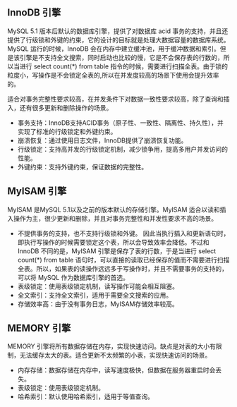 ## InnoDB 引擎 
MySQL 5.1 版本后默认的数据库引擎，提供了对数据库 acid 事务的支持，并且还提供了行级锁和外键的约束，它的设计的目标就是处理大数据容量的数据库系统。MySQL 运行的时候，InnoDB 会在内存中建立缓冲池，用于缓冲数据和索引。但是该引擎是不支持全文搜索，同时启动也比较的慢，它是不会保存表的行数的，所以当进行 select count(*) from table 指令的时候，需要进行扫描全表。由于锁的粒度小，写操作是不会锁定全表的,所以在并发度较高的场景下使用会提升效率的。

适合对事务完整性要求较高，在并发条件下对数据一致性要求较高，除了查询和插入，还有很多更新和删除操作的场景。
- 事务支持：InnoDB支持ACID事务（原子性、一致性、隔离性、持久性），并实现了标准的行级锁定和外键约束。
- 崩溃恢复：通过使用日志文件，InnoDB提供了崩溃恢复功能。
- 行级锁定：支持高并发的行级锁定机制，减少锁争用，提高多用户并发访问的性能。
- 外键约束：支持外键约束，保证数据的完整性。
## MyISAM 引擎
MyISAM 是MySQL 5.1以及之前的版本默认的存储引擎。MyISAM 适合以读和插入操作为主，很少更新和删除，并且对事务完整性和并发性要求不高的场景。
- 不提供事务的支持，也不支持行级锁和外键。 因此当执行插入和更新语句时，即执行写操作的时候需要锁定这个表，所以会导致效率会降低。不过和 InnoDB 不同的是，MyISAM 引擎是保存了表的行数，于是当进行 select count(*) from table 语句时，可以直接的读取已经保存的值而不需要进行扫描全表。所以，如果表的读操作远远多于写操作时，并且不需要事务的支持的，可以将 MySQL 作为数据库引擎的首选。
- 表级锁定：使用表级锁定机制，读写操作可能会相互阻塞。
- 全文索引：支持全文索引，适用于需要全文搜索的应用。
- 存储效率高：由于没有事务日志，MyISAM存储效率较高。

## MEMORY 引擎
MEMORY 引擎将所有数据存储在内存，实现快速访问。缺点是对表的大小有限制，无法缓存太大的表。适合更新不太频繁的小表，实现快速访问的场景。
- 内存存储：数据存储在内存中，读写速度极快，但数据在服务器重启时会丢失。
- 表级锁定：使用表级锁定机制。
- 哈希索引：默认使用哈希索引，适用于等值查询。